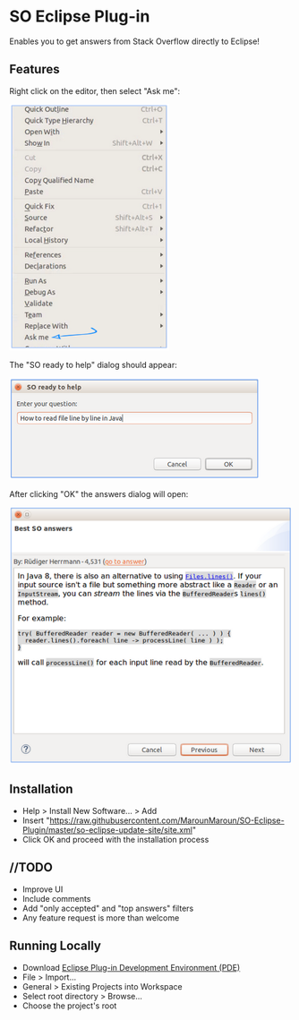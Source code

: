 # SO Eclipse Plug-in

Enables you to get answers from Stack Overflow directly to Eclipse!

## Features

Right click on the editor, then select "Ask me":

![Ask me](/images/ask_me.png)

The "SO ready to help" dialog should appear:

![SO ready to help](/images/how_to.png)

After clicking "OK" the answers dialog will open:

![Answers dialog](/images/answers.png)

## Installation

* Help > Install New Software... > Add
* Insert "https://raw.githubusercontent.com/MarounMaroun/SO-Eclipse-Plugin/master/so-eclipse-update-site/site.xml"
* Click OK and proceed with the installation process

## //TODO

* Improve UI
* Include comments
* Add "only accepted" and "top answers" filters
* Any feature request is more than welcome

## Running Locally

* Download [Eclipse Plug-in Development Environment (PDE)](http://www.eclipse.org/pde/)
* File > Import...
* General > Existing Projects into Workspace
* Select root directory > Browse...
* Choose the project's root
